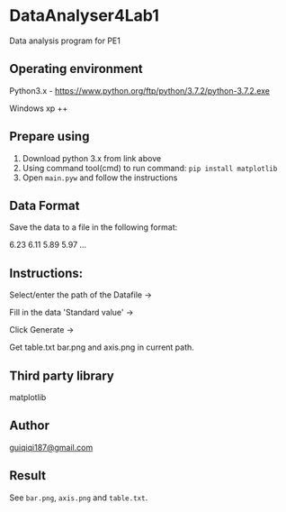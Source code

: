 # DataAnalyser4Lab1
Data analysis program for PE1

## Operating environment
Python3.x - https://www.python.org/ftp/python/3.7.2/python-3.7.2.exe

Windows xp ++

## Prepare using
  1. Download python 3.x from link above
  2. Using command tool(cmd) to run command: `pip install matplotlib`
  3. Open `main.pyw` and follow the instructions

## Data Format
Save the data to a file in the following format:

6.23 6.11 5.89 5.97 ...

## Instructions:
Select/enter the path of the Datafile ->

Fill in the data 'Standard value' ->

Click Generate ->

Get table.txt bar.png and axis.png in current path.

## Third party library
matplotlib

## Author
guiqiqi187@gmail.com

## Result
See `bar.png`, `axis.png` and `table.txt`.
